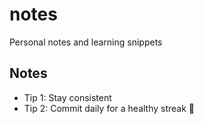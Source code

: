 # notes
Personal notes and learning snippets


## Notes
- Tip 1: Stay consistent
- Tip 2: Commit daily for a healthy streak 🚀
